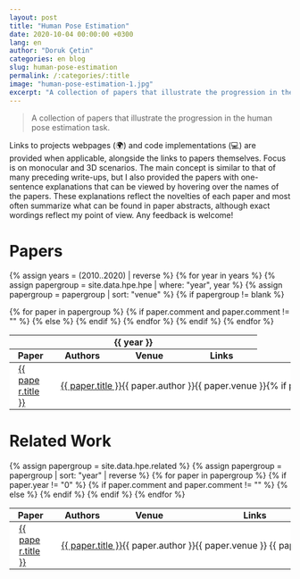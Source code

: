 ```yaml
---
layout: post
title: "Human Pose Estimation"
date: 2020-10-04 00:00:00 +0300
lang: en
author: "Doruk Çetin"
categories: en blog
slug: human-pose-estimation
permalink: /:categories/:title
image: "human-pose-estimation-1.jpg"
excerpt: "A collection of papers that illustrate the progression in the human pose estimation task."
---
```

<head>
<style>
    /* table { border-collapse:separate; border-spacing: 0 2pt; } */
    td + td { white-space: nowrap; }
    tr:nth-child(2n + 1) td { background-color: #ffffff; }
    tr:nth-child(2n + 2) td { background-color: #f5f5f5; }
    table td { padding: 0.1% 1%; }
    table th { padding-bottom: 0.1%; padding-top: 0.1%; }
    /* a { color: inherit; } */
</style>
</head>

> A collection of papers that illustrate the progression in the human pose estimation task.

Links to projects webpages (:earth_africa:) and code implementations (:computer:) are provided when applicable, alongside the links to papers themselves. Focus is on monocular and 3D scenarios. The main concept is similar to that of many preceding write-ups, but I also provided the papers with one-sentence explanations that can be viewed by hovering over the names of the papers. These explanations reflect the novelties of each paper and most often summarize what can be found in paper abstracts, although exact wordings reflect my point of view. Any feedback is welcome!

<div class="fullscreen-wrapper">
<div class="wider-content">

<h1>Papers</h1>

{% assign years = (2010..2020) | reverse %}
{% for year in years %}
{% assign papergroup = site.data.hpe.hpe | where: "year", year %}
{% assign papergroup = papergroup | sort: "venue" %}
{% if papergroup != blank %}
<table>
<thead>
    <tr>
        <th style="text-align: center;" colspan="4">{{ year }}</th>
    </tr>
    <tr>
        <th>Paper</th>
        <th>Authors</th>
        <th>Venue</th>
        <th>Links</th>
    </tr>
</thead>
<tbody>
{% for paper in papergroup %}
<tr>
{% if paper.comment and paper.comment != "" %}
    <td><a data-tooltip="{{ paper.comment }}" data-tooltip-position="right" href="{{ paper.url }}">{{ paper.title }}</a></td>
{% else %}
    <td><a href="{{ paper.url }}">{{ paper.title }}</a></td>
{% endif %}
<td>{{ paper.author }}</td>
<td>{{ paper.venue }} <!-- {{ paper.year }} --> </td>
<td>
<!-- {% if paper.url and paper.url != "" %} <a href="{{ paper.url }}">:page_facing_up:</a> {% endif %} -->
{% if paper.url_project and paper.url_project != "" %} <a href="{{ paper.url_project }}">:earth_africa:</a> {% endif %}
{% if paper.url_code and paper.url_code != "" %} <a href="{{ paper.url_code }}">:computer:</a> {% endif %}
</td>
</tr>
<!-- {% if paper.comment and paper.comment != "" %} <tr><td colspan="4">{{ paper.comment }}</td></tr> {% endif %} -->
{% endfor %}
{% endif %}
{% endfor %}
</tbody>
</table>

<h1>Related Work</h1>

<table>
<thead>
    <tr>
        <th>Paper</th>
        <th>Authors</th>
        <th>Venue</th>
        <th>Links</th>
    </tr>
</thead>
<tbody>
{% assign papergroup = site.data.hpe.related %}
{% assign papergroup = papergroup | sort: "year" | reverse %}
{% for paper in papergroup %}
{% if paper.year != "0" %}
<tr>
{% if paper.comment and paper.comment != "" %}
    <td><a data-tooltip="{{ paper.comment }}" data-tooltip-position="right" href="{{ paper.url }}">{{ paper.title }}</a></td>
{% else %}
    <td><a href="{{ paper.url }}">{{ paper.title }}</a></td>
{% endif %}
<td>{{ paper.author }}</td>
<td>{{ paper.venue }} {{ paper.year }}</td>
<td>
{% if paper.url_project and paper.url_project != "" %} <a href="{{ paper.url_project }}">:earth_africa:</a> {% endif %}
{% if paper.url_code and paper.url_code != "" %} <a href="{{ paper.url_code }}">:computer:</a> {% endif %}
</td>
</tr>
{% endif %}
{% endfor %}   
</tbody>
</table>
